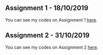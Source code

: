 ## Assignment 1 - 18/10/2019

You can see my codes on Assignment 1 [here](hw1/Assignment1.html).

## Assignment 2 - 31/10/2019

You can see my codes on Assignment 2 [here](hw2/Assignment2.html).
